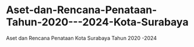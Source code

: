 # Aset-dan-Rencana-Penataan-Tahun-2020---2024-Kota-Surabaya
Aset dan Rencana Penataan Kota Surabaya Tahun 2020 -2024
